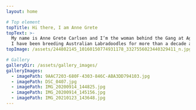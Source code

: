 ```yaml
---
layout: home

# Top element
topTitle: Hi there, I am Anne Grete
topText: >-
  My name is Anne Grete Carlsen and I’m the woman behind the Gang at Agapi Doodles.
  I have been breeding Australian Labradoodles for more than a decade and I love raising puppies and see the joy when my families are ready to bring home their new 4 paws family member.
topImage: /assets/244802145_10160150774931178_3327556023440329411_n.jpg

# Gallery
galleryDir: /assets/gallery_images/
galleryImages:
  - imagePath: 9AAC7203-680F-4303-846C-ABA3DD794103.jpg
  - imagePath: DSC_0407.jpg
  - imagePath: IMG_20200914_144825.jpg
  - imagePath: IMG_20200914_145156.jpg
  - imagePath: IMG_20210123_143648.jpg
---
```


